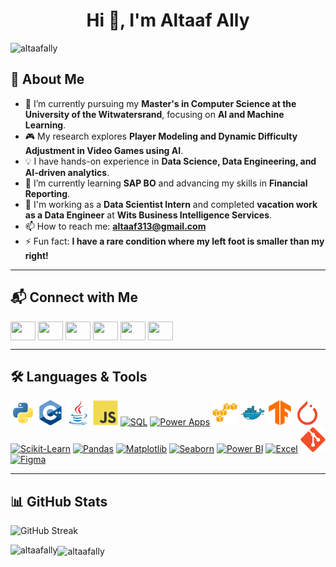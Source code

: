 <div id="header" align="center">
</div>

<h1 align="center">Hi 👋, I'm Altaaf Ally</h1>

<p align="left"> <img src="https://komarev.com/ghpvc/?username=altaafally&label=Profile%20views&color=0e75b6&style=flat" alt="altaafally" /> </p>

## 🚀 About Me  
- 🔭 I’m currently pursuing my **Master's in Computer Science at the University of the Witwatersrand**, focusing on **AI and Machine Learning**.  
- 🎮 My research explores **Player Modeling and Dynamic Difficulty Adjustment in Video Games using AI**.  
- 💡 I have hands-on experience in **Data Science, Data Engineering, and AI-driven analytics**.  
- 🌱 I’m currently learning **SAP BO** and advancing my skills in **Financial Reporting**.  
- 🏢 I'm working as a **Data Scientist Intern** and completed **vacation work as a Data Engineer** at **Wits Business Intelligence Services**.  
- 📫 How to reach me: **altaaf313@gmail.com**  
- ⚡ Fun fact: **I have a rare condition where my left foot is smaller than my right!**  

---

## 📬 Connect with Me  
<p align="left">
<a href="https://twitter.com/Altaaf_Ally7" target="blank"><img align="center" src="https://raw.githubusercontent.com/rahuldkjain/github-profile-readme-generator/master/src/images/icons/Social/twitter.svg" height="30" width="40" /></a>
<a href="https://www.linkedin.com/in/altaaf-ally" target="blank"><img align="center" src="https://raw.githubusercontent.com/rahuldkjain/github-profile-readme-generator/master/src/images/icons/Social/linked-in-alt.svg" height="30" width="40" /></a>
<a href="https://www.instagram.com/altaaf_ally" target="blank"><img align="center" src="https://raw.githubusercontent.com/rahuldkjain/github-profile-readme-generator/master/src/images/icons/Social/instagram.svg" height="30" width="40" /></a>
<a href="https://www.twitch.tv/altoomaltoo" target="blank"><img align="center" src="https://raw.githubusercontent.com/rahuldkjain/github-profile-readme-generator/master/src/images/icons/Social/twitch.svg" height="30" width="40" /></a>
<a href="https://www.youtube.com/channel/UCkfjNKxzPwtpV9-ByVDeFVw" target="blank"><img align="center" src="https://raw.githubusercontent.com/rahuldkjain/github-profile-readme-generator/master/src/images/icons/Social/youtube.svg" height="30" width="40" /></a>
<a href="https://open.spotify.com/user/9468wnept2p4xbrld88t224sx?si=50bff93f55ef4b1d" target="blank"><img align="center" src="https://raw.githubusercontent.com/rahuldkjain/github-profile-readme-generator/master/src/images/icons/Social/spotify.svg" height="30" width="40" /></a>
</p>

---

## 🛠️ Languages & Tools  
<p align="left">
  <a href="https://www.python.org/" target="_blank"><img src="https://raw.githubusercontent.com/devicons/devicon/master/icons/python/python-original.svg" alt="Python" width="40" height="40"/></a>
  <a href="https://isocpp.org/" target="_blank"><img src="https://raw.githubusercontent.com/devicons/devicon/master/icons/cplusplus/cplusplus-original.svg" alt="C++" width="40" height="40"/></a>
  <a href="https://www.java.com/" target="_blank"><img src="https://raw.githubusercontent.com/devicons/devicon/master/icons/java/java-original.svg" alt="Java" width="40" height="40"/></a>
  <a href="https://developer.mozilla.org/en-US/docs/Web/JavaScript" target="_blank"><img src="https://raw.githubusercontent.com/devicons/devicon/master/icons/javascript/javascript-original.svg" alt="JavaScript" width="40" height="40"/></a>
  <a href="https://www.microsoft.com/en-us/sql-server" target="_blank"><img src="https://www.svgrepo.com/show/303229/microsoft-sql-server-logo.svg" alt="SQL" width="40" height="40"/></a>
  <a href="https://www.microsoft.com/en-us/power-platform/products/power-apps" target="_blank"><img src="https://upload.wikimedia.org/wikipedia/commons/4/42/Microsoft_PowerApps_logo.svg" alt="Power Apps" width="40" height="40"/></a>
  <a href="https://aws.amazon.com/" target="_blank"><img src="https://raw.githubusercontent.com/devicons/devicon/master/icons/amazonwebservices/amazonwebservices-original.svg" alt="AWS" width="40" height="40"/></a>
  <a href="https://www.docker.com/" target="_blank"><img src="https://raw.githubusercontent.com/devicons/devicon/master/icons/docker/docker-original.svg" alt="Docker" width="40" height="40"/></a>
  <a href="https://www.tensorflow.org/" target="_blank"><img src="https://raw.githubusercontent.com/devicons/devicon/master/icons/tensorflow/tensorflow-original.svg" alt="TensorFlow" width="40" height="40"/></a>
  <a href="https://pytorch.org/" target="_blank"><img src="https://raw.githubusercontent.com/devicons/devicon/master/icons/pytorch/pytorch-original.svg" alt="PyTorch" width="40" height="40"/></a>
  <a href="https://scikit-learn.org/" target="_blank"><img src="https://upload.wikimedia.org/wikipedia/commons/0/05/Scikit_learn_logo_small.svg" alt="Scikit-Learn" width="40" height="40"/></a>
  <a href="https://pandas.pydata.org/" target="_blank"><img src="https://upload.wikimedia.org/wikipedia/commons/e/ed/Pandas_logo.svg" alt="Pandas" width="40" height="40"/></a>
  <a href="https://matplotlib.org/" target="_blank"><img src="https://upload.wikimedia.org/wikipedia/commons/8/84/Matplotlib_icon.svg" alt="Matplotlib" width="40" height="40"/></a>
  <a href="https://seaborn.pydata.org/" target="_blank"><img src="https://seaborn.pydata.org/_images/logo-mark-lightbg.svg" alt="Seaborn" width="40" height="40"/></a>
  <a href="https://powerbi.microsoft.com/" target="_blank"><img src="https://upload.wikimedia.org/wikipedia/commons/c/cf/New_Power_BI_Logo.svg" alt="Power BI" width="40" height="40"/></a>
  <a href="https://www.microsoft.com/en-us/microsoft-365/excel" target="_blank"><img src="https://upload.wikimedia.org/wikipedia/commons/7/7f/Microsoft_Office_Excel_%282019-present%29.svg" alt="Excel" width="40" height="40"/></a>
  <a href="https://git-scm.com/" target="_blank"><img src="https://raw.githubusercontent.com/devicons/devicon/master/icons/git/git-original.svg" alt="Git" width="40" height="40"/></a>
  <a href="https://www.figma.com/" target="_blank"><img src="https://www.vectorlogo.zone/logos/figma/figma-icon.svg" alt="Figma" width="40" height="40"/></a>
</p>

---

## 📊 GitHub Stats  
![GitHub Streak](https://streak-stats.demolab.com?user=AltaafAlly&theme=tokyonight&border_radius=8)

<p>
  <img align="left" src="https://github-readme-stats.vercel.app/api/top-langs?username=altaafally&show_icons=true&theme=dark&locale=en&layout=compact" alt="altaafally" />
</p>

<p>
  <img align="center" src="https://github-readme-stats.vercel.app/api?username=altaafally&show_icons=true&theme=dark&locale=en" alt="altaafally" />
</p>
